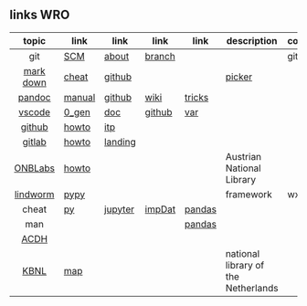 ## links WRO

| topic | link   | link   | link   | link   | description     | comment             |
|:---:  |---     |---     |---     |---     | ---             | ---                 |
| git       | [SCM][gitSCM]| [about][gitAbout] | [branch][gitBranch] |  | | git repo  | [gitter][gitter] |
|[mark down][md]  |[cheat][mdCheat] |[github][mdGitHub]| | | [picker](https://www.w3schools.com/colors/colors_picker.asp)
|[pandoc][pandoc]|[manual](https://pandoc.org/MANUAL.html)   |[github][pandoc_github]|[wiki][pandoc_wiki]|[tricks][pandoc_tricks]|
|[vscode][vscode] |[0_gen](./0_gen/vscode.md)| [doc][vscodeDoc]|[github][vscodeGitHub] | [var][vscodeRefVar] |
|[github][github]| [howto][githubWROhowto] |[itp][githubwroACDHitp202003]|
|[gitlab][gitlab]| [howto][gitlabVidarcBase] |[landing][gitlabWROlanding]
|[ONBLabs][ONBLabs]| [howto][ONBLabsHowTo] ||| | Austrian National Library |
|[lindworm][lindworm]     |[pypy][lindwormPyPy] | | | | framework | wx.aui |
|cheat | [py][cheat_pyBasics]|[jupyter][cheat_jupyter]|[impDat][cheat_impDat]| [pandas][cheat_pandas]
|man| | | | [pandas][man_pandas]
|[ACDH][githubACDH]| |
|[KBNL][KBnl]|[map][KBnlMapMaking] ||| | national library of the Netherlands|


[github]: https://github.com
[githubWROhowto]: https://github.com/wobweger/wro-h-base
[githubwroACDHitp202003]: https://github.com/wobweger/wroACDHitp202003

[gitlab]: https://gitlab.com
[gitlabWROhowto]: https://gitlab.com/wobweger/h_howto
[gitlabVidarcBase]: https://gitlab.com/vidarc/vidarc-h-base
[gitlabWROlanding]: https://gitlab.com/wobweger/wro-landing

[lindworm]: https://gitlab.com/wobweger/lindworm
[lindwormPyPy]: https://pypi.org/project/lindworm/

[gitter]: https://gitter.im

[ONBLabs]: https://labs.onb.ac.at
[ONBLabsHowTo]: https://labs.onb.ac.at/gitlab/wobweger/h_howto

[githubACDH]: https://github.com/acdh-oeaw

[KBnl]: https://github.com/KBNLwikimedia
[KBnlWikiMedia]: https://github.com/KBNLwikimedia
[KBnlMapMaking]: https://github.com/KBNLwikimedia/WikidataMapMakingWorkshop

[cheat_pyBasics]: ./3_prg/4_py/d_howto/pyDatSci_pyBasics.pdf
[cheat_jupyter]: ./3_prg/4_py/d_howto/pyDatSci_JupyterNotebook.pdf
[cheat_impDat]: ./3_prg/4_py/d_howto/pyDatSci_impDat.pdf
[cheat_pandas]: ./3_prg/4_py/d_howto/pyDatSci_pandas.pdf

[man_pandas]: ./3_prg/4_py/d_man/pandas_01v00r05.pdf

[md]: https://www.markdownguide.org/
[mdCheat]: https://github.com/adam-p/markdown-here/wiki/Markdown-Cheatsheet
[mdGitHub]: https://guides.github.com/features/mastering-markdown/
[mdSyntax]: https://sourceforge.net/p/scintilla/wiki/markdown_syntax/

[pandoc]: http://pandoc.org/getting-started.html
[pandoc_github]: https://github.com/jgm/pandoc
[pandoc_wiki]: https://github.com/jgm/pandoc/wiki
[pandoc_tricks]: https://github.com/jgm/pandoc/wiki/Pandoc-Tricks

[msvscDoc]: https://code.visualstudio.com/docs?start=true
[msvscSCM]: https://code.visualstudio.com/docs/editor/versioncontrol

[vscode]: https://code.visualstudio.com/
[vscodeDoc]: https://code.visualstudio.com/docs
[vscodeGitHub]: https://github.com/Microsoft/vscode
[vscodeRefVar]: https://code.visualstudio.com/docs/editor/variables-reference

[gitSCM]: https://git-scm.com/
[gitAbout]: https://git-scm.com/about
[gitBranch]: https://git-scm.com/book/en/v2/Git-Branching-Branches-in-a-Nutshell


